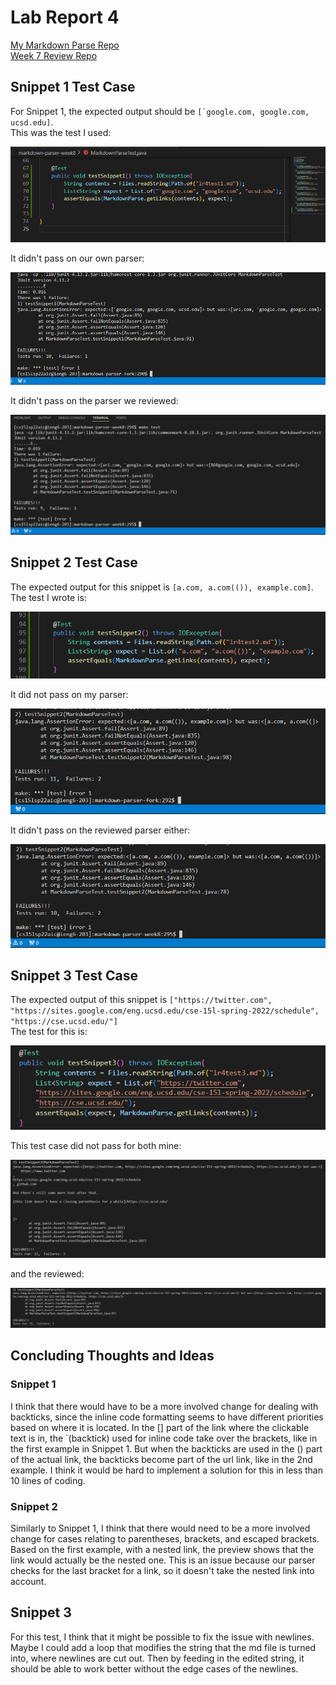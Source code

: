 # Lab Report 4

[My Markdown Parse Repo](https://github.com/encheng0706/markdown-parser-fork)<br>
[Week 7 Review Repo](https://github.com/philliptwu/markdown-parser)

## Snippet 1 Test Case
For Snippet 1, the expected output should be ```[`google.com, google.com, ucsd.edu]```.<br>
This was the test I used:

![](snippet1test.png)

It didn't pass on our own parser:

![](snippet1outputmine.png)

It didn't pass on the parser we reviewed:

![](snippet1output.png)

## Snippet 2 Test Case
The expected output for this snippet is ```[a.com, a.com(()), example.com]```.<br>The test I wrote is:

![](s2test.png)


It did not pass on my parser:

![](s2outmine.png)

It didn't pass on the reviewed parser either:

![](s2out.png)

## Snippet 3 Test Case
The expected output of this snippet is ```["https://twitter.com", "https://sites.google.com/eng.ucsd.edu/cse-15l-spring-2022/schedule", "https://cse.ucsd.edu/"]```
<br>The test for this is:

![](s3test.png)

This test case did not pass for both mine:

![](s3outmine.png)

and the reviewed:

![](s3out.png)

## Concluding Thoughts and Ideas
### Snippet 1
I think that there would have to be a more involved change for dealing with backticks, since the inline code formatting seems to have different priorities based on where it is located. In the [] part of the link where the clickable text is in, the `(backtick) used for inline code take over the brackets, like in the first example in Snippet 1. But when the backticks are used in the () part of the actual link, the backticks become part of the url link, like in the 2nd example. I think it would be hard to implement a solution for this in less than 10 lines of coding.

### Snippet 2
Similarly to Snippet 1, I think that there would need to be a more involved change for cases relating to parentheses, brackets, and escaped brackets. Based on the first example, with a nested link, the preview shows that the link would actually be the nested one. This is an issue because our parser checks for the last bracket for a link, so it doesn't take the nested link into account.

## Snippet 3
For this test, I think that it might be possible to fix the issue with newlines. Maybe I could add a loop that modifies the string that the md file is turned into, where newlines are cut out. Then by feeding in the edited string, it should be able to work better without the edge cases of the newlines.